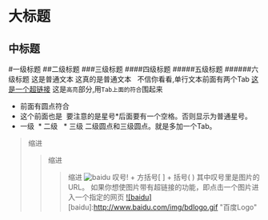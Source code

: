 大标题
=========
中标题
--------
#一级标题 
##二级标题 
###三级标题 
####四级标题 
#####五级标题 
######六级标题 
    这是普通文本
    这真的是普通文本
    不信你看看,单行文本前面有两个Tab
[这是一个超链接](http://www.baidu.com "这是鼠标悬停时显示的文字")
这是`高亮`部分,用`Tab上面的符合`围起来
* 前面有圆点符合
* 这个前面也是
  要注意的是星号*后面要有一个空格。否则显示为普通星号。
* 一级
  * 二级
        * 三级
二级圆点和三级圆点。就是多加一个Tab。
>缩进
>>缩进
>>>缩进
![baidu](http://www.baidu.com/img/bdlogo.gif "百度logo") 
  叹号! + 方括号[ ] + 括号( ) 其中叹号里是图片的URL。
    如果你想使图片带有超链接的功能，即点击一个图片进入一个指定的网页
[![baidu]](http://baidu.com)  
[baidu]:http://www.baidu.com/img/bdlogo.gif "百度Logo"  
